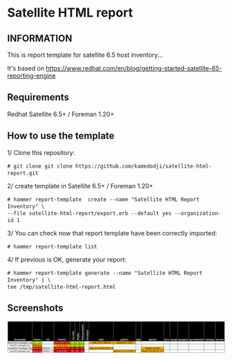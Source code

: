 Satellite HTML report
=====================

INFORMATION
-----------

This is report template for satellite 6.5 host inventory...

It's based on https://www.redhat.com/en/blog/getting-started-satellite-65-reporting-engine

Requirements
------------

Redhat Satellite 6.5+ / Foreman 1.20+


How to use the template
------------------------

1/ Clone this repository:

    # git clone git clone https://github.com/kamedodji/satellite-html-report.git

2/ create template in Satellite 6.5+ / Foreman 1.20+

    # hammer report-template  create --name "Satellite HTML Report Inventory" \
	--file satellite-html-report/export.erb --default yes --organization-id 1

3/ You can check now that report template have been correctly imported:

    # hammer report-template list

4/ If previous is OK, generate your report:

    # hammer report-template generate --name "Satellite HTML Report Inventory" | \
	tee /tmp/satellite-html-report.html

Screenshots
------------

<img alt="Satellite HTML Report Inventor" src="docs/img/screenshot_hosts_statut.png">

